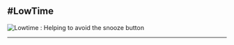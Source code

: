 #LowTime
-------

![Lowtime : Helping to avoid the snooze button](https://raw.github.com/mcroteau/lowtime_mockups_website/master/assets/concept1.jpg?login=mcroteau&token=3103dff71f094b0d71b8a068d03b0122 "Lowtime : Helping to avoid the snooze button")


-------

